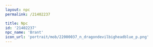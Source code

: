 ```yaml
---
layout: npc
permalink: /21402237

title: Npc
id: '21402237'
npc_name: 'Brant'
icon_url: 'portrait/mob/22000037_n_dragondevilbigheadblue_p.png'
---
```

